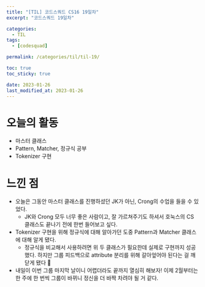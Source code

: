 ```yaml
---
title: "[TIL] 코드스쿼드 CS16 19일차"
excerpt: "코드스쿼드 19일차"

categories:
  - TIL
tags:
  - [codesquad]

permalink: /categories/til/til-19/

toc: true
toc_sticky: true

date: 2023-01-26
last_modified_at: 2023-01-26
---
```


# 오늘의 활동
- 마스터 클래스
- Pattern, Matcher, 정규식 공부
- Tokenizer 구현

# 느낀 점
- 오늘은 그동안 마스터 클래스를 진행하셨던 JK가 아닌, Crong의 수업을 들을 수 있었다.
  - JK와 Crong 모두 너무 좋은 사람이고, 잘 가르쳐주기도 하셔서 호눅스의 CS 클래스도 끝나기 전에 한번 들어보고 싶다.
- Tokenizer 구현을 위해 정규식에 대해 알아가던 도중 Pattern과 Matcher 클래스에 대해 알게 됐다.
  - 정규식을 비교해서 사용하려면 위 두 클래스가 필요한데 실제로 구현까지 성공했다. 하지만 그룹 피드백으로 attribute 분리를 위해 갈아엎어야 된다는 걸 깨닫게 됐다 🥲
- 내일이 이번 그룹 마지막 날이니 어렵더라도 끝까지 열심히 해보자! 이제 2월부터는 한 주에 한 번씩 그룹이 바뀌니 정신을 더 바짝 차려야 될 거 같다.